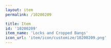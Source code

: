 ```yaml
---
layout: item
permalink: /10200209

title: Item
id: '10200209'
item_name: 'Locks and Cropped Bangs'
icon_url: 'item/icon/customize/10200209.png'
---
```

